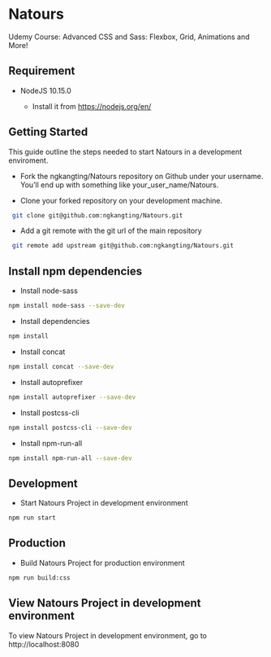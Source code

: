 # Natours

Udemy Course: Advanced CSS and Sass: Flexbox, Grid, Animations and More!

Requirement
------------------

* NodeJS 10.15.0

  - Install it from https://nodejs.org/en/

Getting Started
------------------
This guide outline the steps needed to start Natours in a development enviroment.

 * Fork the ngkangting/Natours repository on Github under your username. You’ll end up with something like your_user_name/Natours.

 * Clone your forked repository on your development machine.

```sh
 git clone git@github.com:ngkangting/Natours.git
```

* Add a git remote with the git url of the main repository

```sh
 git remote add upstream git@github.com:ngkangting/Natours.git
```

Install npm dependencies
------------------

* Install node-sass

```sh
npm install node-sass --save-dev
```

* Install dependencies

```sh
npm install
```

* Install concat

```sh
npm install concat --save-dev
```

* Install autoprefixer

```sh
npm install autoprefixer --save-dev
```

* Install postcss-cli

```sh
npm install postcss-cli --save-dev
```

* Install npm-run-all

```sh
npm install npm-run-all --save-dev
```

Development
------------------

* Start Natours Project in development environment

```sh
npm run start
```

Production
------------------

* Build Natours Project for production environment

```sh
npm run build:css
```

View Natours Project in development environment
------------------
To view Natours Project in development environment, go to http://localhost:8080